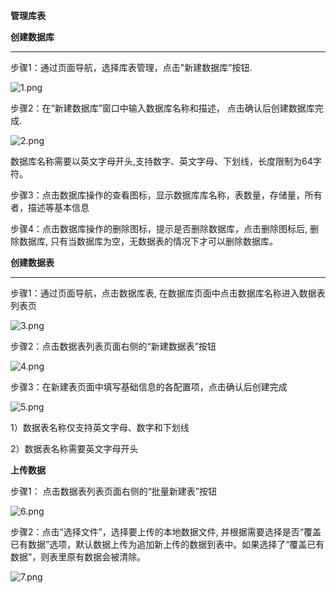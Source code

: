 **管理库表**

**创建数据库**

****

步骤1：通过页面导航，选择库表管理，点击"新建数据库”按钮.

![1.png](https://img1.jcloudcs.com/cms/731001c4-5ead-4f28-b91b-7630054b086d20180404134105.png)

步骤2：在“新建数据库”窗口中输入数据库名称和描述， 点击确认后创建数据库完成.

![2.png](https://img1.jcloudcs.com/cms/af079a28-e1a3-4fa5-a4f8-b97afea9053d20180404134302.png)

数据库名称需要以英文字母开头,支持数字、英文字母、下划线，长度限制为64字符。

步骤3：点击数据库操作的查看图标，显示数据库库名称，表数量，存储量，所有者，描述等基本信息

步骤4：点击数据库操作的删除图标，提示是否删除数据库，点击删除图标后, 删除数据库, 只有当数据库为空，无数据表的情况下才可以删除数据库。

**创建数据表**

****

步骤1：通过页面导航，点击数据库表, 在数据库页面中点击数据库名称进入数据表列表页

![3.png](https://img1.jcloudcs.com/cms/4afce044-9bc4-40ae-87f3-9db64813c12620180404135102.png)

步骤2：点击数据表列表页面右侧的“新建数据表”按钮

![4.png](https://img1.jcloudcs.com/cms/a866a4f5-ac39-471c-8307-5622296a4eb520180404135242.png)

步骤3：在新建表页面中填写基础信息的各配置项，点击确认后创建完成

![5.png](https://img1.jcloudcs.com/cms/62bddb4b-1753-4cb7-b3fc-dbac9eab3f6c20180404135453.png)

1）数据表名称仅支持英文字母、数字和下划线

2）数据表名称需要英文字母开头

**上传数据**

步骤1： 点击数据表列表页面右侧的“批量新建表”按钮

![6.png](https://img1.jcloudcs.com/cms/c65885f9-e282-47ad-8666-5614185393a720180404135827.png)

步骤2：点击“选择文件”，选择要上传的本地数据文件, 并根据需要选择是否“覆盖已有数据”选项，默认数据上传为追加新上传的数据到表中。如果选择了“覆盖已有数据”，则表里原有数据会被清除。

![7.png](https://img1.jcloudcs.com/cms/5d0197b0-0e35-40f6-9336-3a6f47dc5e5020180404135915.png)